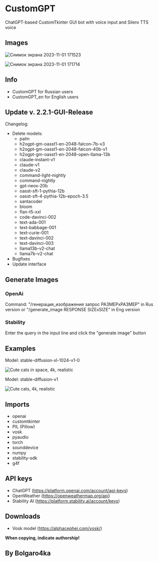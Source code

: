 # CustomGPT
ChatGPT-based CustomTkinter GUI bot with voice input and Silero TTS voice

## Images
![Снимок экрана 2023-11-01 171523](https://github.com/bolgaro4ka/CustomGPT/assets/123888141/f738850f-ab82-4dfe-9e1b-8fc28f247adf)

![Снимок экрана 2023-11-01 171714](https://github.com/bolgaro4ka/CustomGPT/assets/123888141/19095d91-1fc9-4452-83b1-66a3c2dd2721)


## Info
 - CustomGPT for Russian users
 - CustomGPT_en for English users

## Update v. 2.2.1-GUI-Release
Changelog:
 - Delete models:
    - palm
    - h2ogpt-gm-oasst1-en-2048-falcon-7b-v3
    - h2ogpt-gm-oasst1-en-2048-falcon-40b-v1
    - h2ogpt-gm-oasst1-en-2048-open-llama-13b
    - claude-instant-v1
    - claude-v1
    - claude-v2
    - command-light-nightly
    - command-nightly
    - gpt-neox-20b
    - oasst-sft-1-pythia-12b
    - oasst-sft-4-pythia-12b-epoch-3.5
    - santacoder
    - bloom
    - flan-t5-xxl
    - code-davinci-002
    - text-ada-001
    - text-babbage-001
    - text-curie-001
    - text-davinci-002
    - text-davinci-003
    - llama13b-v2-chat
    - llama7b-v2-chat
 - Bugfixes
 - Update interface

## Generate Images
### OpenAi
Command: "/генерация_изображения запрос РАЗМЕРхРАЗМЕР" in Rus version or "/generate_image RESPONSE SIZExSIZE" in Eng version

### Stability
Enter the query in the input line and click the "generate image" button

## Examples
Model: stable-diffusion-xl-1024-v1-0

![Cute cats in space, 4k, realistic](https://github.com/bolgaro4ka/CustomGPT/assets/123888141/10964603-239f-4815-b990-c4bfa595b248)

Model: stable-diffusion-v1

![Cute cats, 4k, realistic](https://github.com/bolgaro4ka/CustomGPT/assets/123888141/af250e35-8edd-4708-a10f-f87209c64503)

## Imports
 - openai
 - customtkinter
 - PIL (Pillow)
 - vosk
 - pyaudio
 - torch
 - sounddevice
 - numpy
 - stability-sdk
 - g4f

## API keys
 - ChatGPT (https://platform.openai.com/account/api-keys)
 - OpenWeather (https://openweathermap.org/api)
 - Stability AI (https://platform.stability.ai/account/keys)

## Downloads
 - Vosk model (https://alphacephei.com/vosk/)

**When copying, indicate authorship!**

## By Bolgaro4ka

